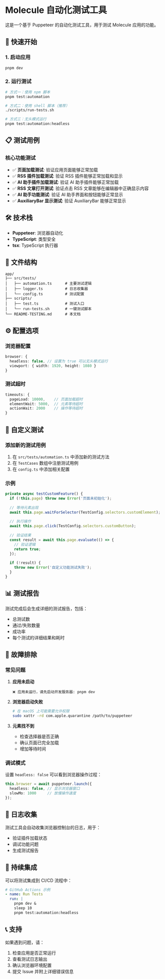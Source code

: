 # Molecule 自动化测试工具

这是一个基于 Puppeteer 的自动化测试工具，用于测试 Molecule 应用的功能。

## 🚀 快速开始

### 1. 启动应用
```bash
pnpm dev
```

### 2. 运行测试
```bash
# 方式一：使用 npm 脚本
pnpm test:automation

# 方式二：使用 shell 脚本（推荐）
./scripts/run-tests.sh

# 方式三：无头模式运行
pnpm test:automation:headless
```

## 📋 测试用例

### 核心功能测试
- ✅ **页面加载测试**: 验证应用页面能够正常加载
- ✅ **RSS 插件加载测试**: 验证 RSS 插件能够正常加载和显示
- ✅ **AI 助手插件加载测试**: 验证 AI 助手插件能够正常加载
- ✅ **RSS 文章打开测试**: 验证点击 RSS 文章能够在编辑器中正确显示内容
- ✅ **AI 助手功能测试**: 验证 AI 助手界面和按钮能够正常显示
- ✅ **AuxiliaryBar 显示测试**: 验证 AuxiliaryBar 能够正常显示

## 🛠️ 技术栈

- **Puppeteer**: 浏览器自动化
- **TypeScript**: 类型安全
- **tsx**: TypeScript 执行器

## 📁 文件结构

```
app/
├── src/tests/
│   ├── automation.ts      # 主要测试逻辑
│   ├── logger.ts          # 日志收集器
│   └── config.ts          # 测试配置
├── scripts/
│   ├── test.ts            # 测试入口
│   └── run-tests.sh       # 一键测试脚本
└── README-TESTING.md      # 本文档
```

## ⚙️ 配置选项

### 浏览器配置
```typescript
browser: {
  headless: false, // 设置为 true 可以无头模式运行
  viewport: { width: 1920, height: 1080 }
}
```

### 测试超时
```typescript
timeouts: {
  pageLoad: 10000,    // 页面加载超时
  elementWait: 5000,  // 元素等待超时
  actionWait: 2000    // 操作等待超时
}
```

## 🔧 自定义测试

### 添加新的测试用例
1. 在 `src/tests/automation.ts` 中添加新的测试方法
2. 在 `TestCases` 数组中注册测试用例
3. 在 `config.ts` 中添加相关配置

### 示例
```typescript
private async testCustomFeature() {
  if (!this.page) throw new Error('页面未初始化');
  
  // 等待元素出现
  await this.page.waitForSelector(TestConfig.selectors.customElement);
  
  // 执行操作
  await this.page.click(TestConfig.selectors.customButton);
  
  // 验证结果
  const result = await this.page.evaluate(() => {
    // 验证逻辑
    return true;
  });
  
  if (!result) {
    throw new Error('自定义功能测试失败');
  }
}
```

## 📊 测试报告

测试完成后会生成详细的测试报告，包括：
- 总测试数
- 通过/失败数量
- 成功率
- 每个测试的详细结果和耗时

## 🐛 故障排除

### 常见问题

1. **应用未启动**
   ```
   ❌ 应用未运行，请先启动开发服务器: pnpm dev
   ```

2. **浏览器启动失败**
   ```bash
   # 在 macOS 上可能需要允许权限
   sudo xattr -rd com.apple.quarantine /path/to/puppeteer
   ```

3. **元素找不到**
   - 检查选择器是否正确
   - 确认页面已完全加载
   - 增加等待时间

### 调试模式

设置 `headless: false` 可以看到浏览器操作过程：
```typescript
this.browser = await puppeteer.launch({
  headless: false, // 显示浏览器窗口
  slowMo: 1000     // 放慢操作速度
});
```

## 📝 日志收集

测试工具会自动收集浏览器控制台的日志，用于：
- 验证插件加载状态
- 调试功能问题
- 生成测试报告

## 🔄 持续集成

可以将测试集成到 CI/CD 流程中：

```yaml
# GitHub Actions 示例
- name: Run Tests
  run: |
    pnpm dev &
    sleep 10
    pnpm test:automation:headless
```

## 📞 支持

如果遇到问题，请：
1. 检查应用是否正常运行
2. 查看测试日志输出
3. 确认浏览器环境配置
4. 提交 Issue 并附上详细错误信息

